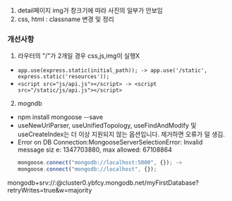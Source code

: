 1. detail페이지 img가 창크기에 따라 사진의 일부가 안보임
2. css, html : classname 변경 및 정리

### 개선사항

1. 라우터의 "/"가 2개일 경우 css,js,img이 실행X

- `app.use(express.static(initial_path)); -> app.use('/static', express.static('resources'));`
- `<script src="js/api.js"></script> -> <script src="/static/js/api.js"></script>`

2. mogndb

- npm install mongoose --save
- useNewUrlParser, useUnifiedTopology, useFindAndModify 및 useCreateIndex는 더 이상 지원되지 않는 옵션입니다. 제거하면 오류가 덜 생김.
- Error on DB Connection:MongooseServerSelectionError: Invalid message siz
  e: 1347703880, max allowed: 67108864
  ```javascript
  mongoose.connect("mongodb://localhost:5000", {}); ->
  mongoose.connect("mongodb://localhost", {});
  ```

mongodb+srv://<username>:<password>@cluster0.ybfcy.mongodb.net/myFirstDatabase?retryWrites=true&w=majority
